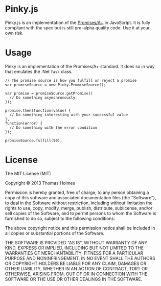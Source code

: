 Pinky.js
=========

Pinky.js is an implementation of the [Promises/A+](http://promises-aplus.github.io/promises-spec/) in JavaScript. It is fully compliant with the spec but is still pre-alpha quality code. Use it at your own risk.

Usage
=========

Pinky is an implementation of the Promises/A+ standard. It does so in way that emulates the .Net `Task` class.

    // The promise source is how you fulfill or reject a promise
    var promiseSource = new Pinky.PromiseSource();
    
    var promise = promiseSource.getPromise()
      // Do something asynchronously
    });
    
    promise.then(function(value) {
      // Do something interesting with your successful value
    },
    function(error) {
      // Do something with the error condition
    });

    promiseSource.fulfill(50);

License
=========

The MIT License (MIT)

Copyright © 2013 Thomas Holmes

Permission is hereby granted, free of charge, to any person obtaining a copy
of this software and associated documentation files (the "Software"), to deal
in the Software without restriction, including without limitation the rights
to use, copy, modify, merge, publish, distribute, sublicense, and/or sell
copies of the Software, and to permit persons to whom the Software is
furnished to do so, subject to the following conditions:

The above copyright notice and this permission notice shall be included in
all copies or substantial portions of the Software.

THE SOFTWARE IS PROVIDED "AS IS", WITHOUT WARRANTY OF ANY KIND, EXPRESS OR
IMPLIED, INCLUDING BUT NOT LIMITED TO THE WARRANTIES OF MERCHANTABILITY,
FITNESS FOR A PARTICULAR PURPOSE AND NONINFRINGEMENT. IN NO EVENT SHALL THE
AUTHORS OR COPYRIGHT HOLDERS BE LIABLE FOR ANY CLAIM, DAMAGES OR OTHER
LIABILITY, WHETHER IN AN ACTION OF CONTRACT, TORT OR OTHERWISE, ARISING FROM,
OUT OF OR IN CONNECTION WITH THE SOFTWARE OR THE USE OR OTHER DEALINGS IN
THE SOFTWARE.
